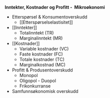 **Inntekter, Kostnader og Profitt -  Mikroøkonomi**

- Etterspørsel & Konsumentoverskudd
	- [[Etterspørselselastisitet]]
- [[Inntekter]]
    - Totalinntekt (TR)
    - Marginalinntekt (MR)
- [[Kostnader]]
    - Variable kostnader (VC)
    - Faste kostnader (FC)
    - Totale kostnader (TC)
    - Marginalkostnad (MC)
- Profitt & Produsentoverskudd
    - Monopol
    - Oligopol - Duopol
    - Frikonkurranse
- Samfunnsøkonomisk overskudd